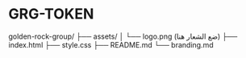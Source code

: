 # GRG-TOKEN
golden-rock-group/ ├── assets/ │   └── logo.png (ضع الشعار هنا) ├── index.html ├── style.css ├── README.md └── branding.md
